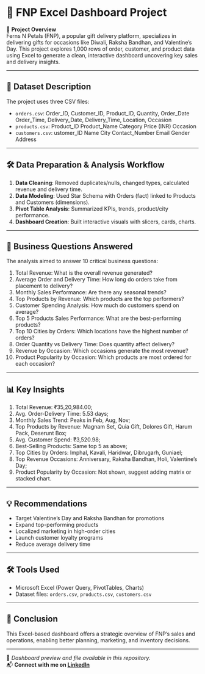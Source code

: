 # 🧾 FNP Excel Dashboard Project

📌 **Project Overview**  
Ferns N Petals (FNP), a popular gift delivery platform, specializes in delivering gifts for occasions like Diwali, Raksha Bandhan, and Valentine’s Day. This project explores 1,000 rows of order, customer, and product data using Excel to generate a clean, interactive dashboard uncovering key sales and delivery insights.

---

## 📂 Dataset Description

The project uses three CSV files:
- `orders.csv`: Order_ID, Customer_ID, Product_ID, Quantity, Order_Date	Order_Time, Delivery_Date, Delivery_Time, Location, Occasion
- `products.csv`: Product_ID	Product_Name	Category	Price (INR)	Occasion
- `customers.csv`: ustomer_ID	Name	City	Contact_Number	Email	Gender	Address

---

## 🛠️ Data Preparation & Analysis Workflow

1. **Data Cleaning**: Removed duplicates/nulls, changed types, calculated revenue and delivery time.
2. **Data Modeling**: Used Star Schema with Orders (fact) linked to Products and Customers (dimensions).
3. **Pivot Table Analysis**: Summarized KPIs, trends, product/city performance.
4. **Dashboard Creation**: Built interactive visuals with slicers, cards, charts.

---

## 🎯 Business Questions Answered
The analysis aimed to answer 10 critical business questions:

1. Total Revenue: What is the overall revenue generated?
2. Average Order and Delivery Time: How long do orders take from placement to delivery?
3. Monthly Sales Performance: Are there any seasonal trends?
4. Top Products by Revenue: Which products are the top performers?
5. Customer Spending Analysis: How much do customers spend on average?
6. Top 5 Products Sales Performance: What are the best-performing products?
7. Top 10 Cities by Orders: Which locations have the highest number of orders?
8. Order Quantity vs Delivery Time: Does quantity affect delivery?
9. Revenue by Occasion: Which occasions generate the most revenue?
10. Product Popularity by Occasion: Which products are most ordered for each occasion?

---

## 📊 Key Insights
1. Total Revenue: ₹35,20,984.00;
2. Avg. Order-Delivery Time: 5.53 days;
3. Monthly Sales Trend: Peaks in Feb, Aug, Nov;
4. Top Products by Revenue: Magnam Set, Quia Gift, Dolores Gift, Harum Pack, Deserunt Box;
5. Avg. Customer Spend: ₹3,520.98;
6. Best-Selling Products: Same top 5 as above;
7. Top Cities by Orders: Imphal, Kavali, Haridwar, Dibrugarh, Guniael;
9. Top Revenue Occasions: Anniversary, Raksha Bandhan, Holi, Valentine’s Day;
10. Product Popularity by Occasion: Not shown, suggest adding matrix or stacked chart.

---

## 💡 Recommendations

- Target Valentine’s Day and Raksha Bandhan for promotions
- Expand top-performing products
- Localized marketing in high-order cities
- Launch customer loyalty programs
- Reduce average delivery time

---

## 🛠️ Tools Used

- Microsoft Excel (Power Query, PivotTables, Charts)
- Dataset files: `orders.csv`, `products.csv`, `customers.csv`

---

## 📎 Conclusion

This Excel-based dashboard offers a strategic overview of FNP’s sales and operations, enabling better planning, marketing, and inventory decisions.

---

📸 _Dashboard preview and file available in this repository._  
📬 **Connect with me on [LinkedIn](https://www.linkedin.com/in/vaishnavi-raut18/)**  
